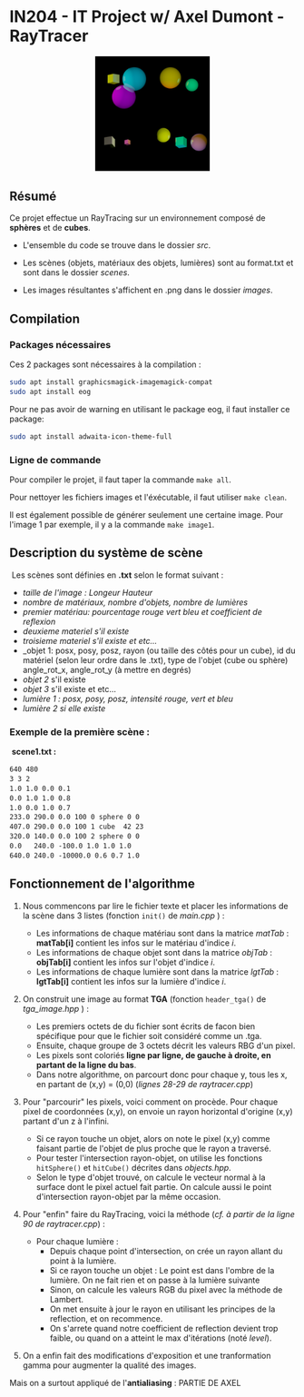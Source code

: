 # IN204 - IT Project w/ Axel Dumont - RayTracer

<div style="text-align: center;">
  <img src="images/mosaic.png" alt="texte alternatif de l'image" width="40%" height="40%">
</div>

## Résumé

Ce projet effectue un RayTracing sur un environnement composé de **sphères** et de **cubes**.

 - L'ensemble du code se trouve dans le dossier _src_.

 - Les scènes (objets, matériaux des objets, lumières) sont au format.txt et sont dans le dossier _scenes_.
 
 - Les images résultantes s'affichent en .png dans le dossier _images_.


## Compilation

### Packages nécessaires

Ces 2 packages sont nécessaires à la compilation :
​
```bash
sudo apt install graphicsmagick-imagemagick-compat
sudo apt install eog
```
Pour ne pas avoir de warning en utilisant le package eog, il faut installer ce package:

```bash
sudo apt install adwaita-icon-theme-full
```

### Ligne de commande

Pour compiler le projet, il faut taper la commande `make all`. 

Pour nettoyer les fichiers images et l'éxécutable, il faut utiliser `make clean`.

Il est également possible de générer seulement une certaine image. Pour l'image 1 par exemple, il y a la commande `make image1`.

## Description du système de scène 
​ 
Les scènes sont définies en **.txt** selon le format suivant :

*  _taille de l'image : Longeur Hauteur_ 
* _nombre de matériaux, nombre d'objets, nombre de lumières_
* _premier matériau: pourcentage rouge vert bleu et coefficient de reflexion_
* _deuxieme materiel s'il existe_
* _troisieme materiel s'il existe et etc..._ 
* _objet 1: posx, posy, posz, rayon (ou taille des côtés pour un cube), id du matériel (selon leur ordre dans le .txt), type de l'objet (cube ou sphère) angle_rot_x, angle_rot_y (à mettre en degrés)
*  _objet 2_ s'il existe
* _objet 3_ s'il existe et etc...
* _lumière 1 : posx, posy, posz, intensité rouge, vert et bleu_
* _lumière 2 si elle existe_

### Exemple de la première scène :
​
**scene1.txt :**
```txt
640 480                            
3 3 2                             
1.0 1.0 0.0 0.1                    
0.0 1.0 1.0 0.8                   
1.0 0.0 1.0 0.7                   
233.0 290.0 0.0 100 0 sphere 0 0   
407.0 290.0 0.0 100 1 cube  42 23 
320.0 140.0 0.0 100 2 sphere 0 0    
0.0   240.0 -100.0 1.0 1.0 1.0 
640.0 240.0 -10000.0 0.6 0.7 1.0
```

## Fonctionnement de l'algorithme

1. Nous commencons par lire le fichier texte et placer les informations de la scène dans 3 listes (fonction `init()` de _main.cpp_ ) :
    - Les informations de chaque matériau sont dans la matrice _matTab_ : **matTab[i]** contient les infos sur le matériau d'indice _i_.
    - Les informations de chaque objet sont dans la matrice _objTab_ : **objTab[i]** contient les infos sur l'objet d'indice _i_.
    - Les informations de chaque lumière sont dans la matrice _lgtTab_ : **lgtTab[i]** contient les infos sur la lumière d'indice _i_.

2. On construit une image au format **TGA** (fonction `header_tga()` de _tga_image.hpp_ ) :
    - Les premiers octets de du fichier sont écrits de facon bien spécifique pour que le fichier soit considéré comme un .tga.
    - Ensuite, chaque groupe de 3 octets décrit les valeurs RBG d'un pixel.
    - Les pixels sont coloriés **ligne par ligne, de gauche à droite, en partant de la ligne du bas**.
    - Dans notre algorithme, on parcourt donc pour chaque y, tous les x, en partant de (x,y) = (0,0) (_lignes 28-29 de raytracer.cpp_)

3. Pour "parcourir" les pixels, voici comment on procède. Pour chaque pixel de coordonnées (x,y), on envoie un rayon horizontal d'origine (x,y) partant d'un z à l'infini. 
    - Si ce rayon touche un objet, alors on note le pixel (x,y) comme faisant partie de l'objet de plus proche que le rayon a traversé.
    - Pour tester l'intersection rayon-objet, on utilise les fonctions `hitSphere()` et `hitCube()` décrites dans _objects.hpp_.
    - Selon le type d'objet trouvé, on calcule le vecteur normal à la surface dont le pixel actuel fait partie. On calcule aussi le point d'intersection rayon-objet par la même occasion.

4. Pour "enfin" faire du RayTracing, voici la méthode (_cf. à partir de la ligne 90 de raytracer.cpp_) :
    - Pour chaque lumière :
        - Depuis chaque point d'intersection, on crée un rayon allant du point à la lumière.
        - Si ce rayon touche un objet : Le point est dans l'ombre de la lumière. On ne fait rien et on passe à la lumière suivante
        - Sinon, on calcule les valeurs RGB du pixel avec la méthode de Lambert.
        - On met ensuite à jour le rayon en utilisant les principes de la reflection, et on recommence.
        - On s'arrete quand notre coefficient de reflection devient trop faible, ou quand on a atteint le max d'itérations (noté _level_).

5. On a enfin fait des modifications d'exposition et une tranformation gamma pour augmenter la qualité des images.

Mais on a surtout appliqué de l'**antialiasing** : PARTIE DE AXEL